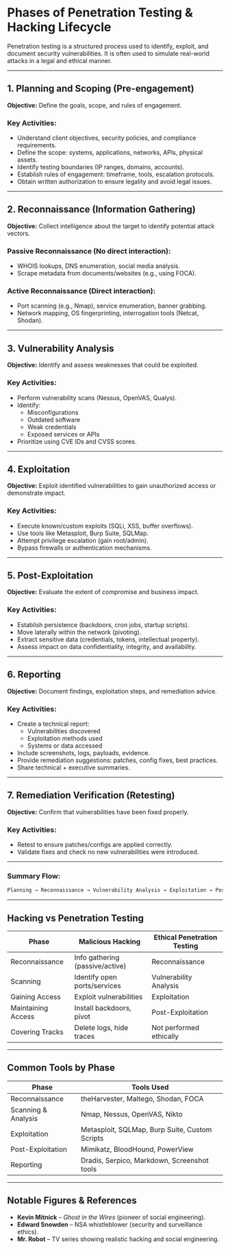 # Phases of Penetration Testing & Hacking Lifecycle

Penetration testing is a structured process used to identify, exploit, and document security vulnerabilities. It is often used to simulate real-world attacks in a legal and ethical manner.

---

## 1. Planning and Scoping (Pre-engagement)

**Objective:** Define the goals, scope, and rules of engagement.

### Key Activities:

- Understand client objectives, security policies, and compliance requirements.
- Define the scope: systems, applications, networks, APIs, physical assets.
- Identify testing boundaries (IP ranges, domains, accounts).
- Establish rules of engagement: timeframe, tools, escalation protocols.
- Obtain written authorization to ensure legality and avoid legal issues.

---

## 2. Reconnaissance (Information Gathering)

**Objective:** Collect intelligence about the target to identify potential attack vectors.

### Passive Reconnaissance (No direct interaction):

- WHOIS lookups, DNS enumeration, social media analysis.
- Scrape metadata from documents/websites (e.g., using FOCA).

### Active Reconnaissance (Direct interaction):

- Port scanning (e.g., Nmap), service enumeration, banner grabbing.
- Network mapping, OS fingerprinting, interrogation tools (Netcat, Shodan).

---

## 3. Vulnerability Analysis

**Objective:** Identify and assess weaknesses that could be exploited.

### Key Activities:

- Perform vulnerability scans (Nessus, OpenVAS, Qualys).
- Identify:
    - Misconfigurations
    - Outdated software
    - Weak credentials
    - Exposed services or APIs
- Prioritize using CVE IDs and CVSS scores.

---

## 4. Exploitation

**Objective:** Exploit identified vulnerabilities to gain unauthorized access or demonstrate impact.

### Key Activities:

- Execute known/custom exploits (SQLi, XSS, buffer overflows).
- Use tools like Metasploit, Burp Suite, SQLMap.
- Attempt privilege escalation (gain root/admin).
- Bypass firewalls or authentication mechanisms.

---

## 5. Post-Exploitation

**Objective:** Evaluate the extent of compromise and business impact.

### Key Activities:

- Establish persistence (backdoors, cron jobs, startup scripts).
- Move laterally within the network (pivoting).
- Extract sensitive data (credentials, tokens, intellectual property).
- Assess impact on data confidentiality, integrity, and availability.

---

## 6. Reporting

**Objective:** Document findings, exploitation steps, and remediation advice.

### Key Activities:

- Create a technical report:
    - Vulnerabilities discovered
    - Exploitation methods used
    - Systems or data accessed
- Include screenshots, logs, payloads, evidence.
- Provide remediation suggestions: patches, config fixes, best practices.
- Share technical + executive summaries.

---

## 7. Remediation Verification (Retesting)

**Objective:** Confirm that vulnerabilities have been fixed properly.

### Key Activities:

- Retest to ensure patches/configs are applied correctly.
- Validate fixes and check no new vulnerabilities were introduced.

---

### Summary Flow:

```bash
Planning → Reconnaissance → Vulnerability Analysis → Exploitation → Post-Exploitation → Reporting → (Optional) Retesting

```

---

## Hacking vs Penetration Testing

| Phase | Malicious Hacking | Ethical Penetration Testing |
| --- | --- | --- |
| Reconnaissance | Info gathering (passive/active) | Reconnaissance |
| Scanning | Identify open ports/services | Vulnerability Analysis |
| Gaining Access | Exploit vulnerabilities | Exploitation |
| Maintaining Access | Install backdoors, pivot | Post-Exploitation |
| Covering Tracks | Delete logs, hide traces | Not performed ethically |

---

## Common Tools by Phase

| Phase | Tools Used |
| --- | --- |
| Reconnaissance | theHarvester, Maltego, Shodan, FOCA |
| Scanning & Analysis | Nmap, Nessus, OpenVAS, Nikto |
| Exploitation | Metasploit, SQLMap, Burp Suite, Custom Scripts |
| Post-Exploitation | Mimikatz, BloodHound, PowerView |
| Reporting | Dradis, Serpico, Markdown, Screenshot tools |

---

## Notable Figures & References

- **Kevin Mitnick** – *Ghost in the Wires* (pioneer of social engineering).
- **Edward Snowden** – NSA whistleblower (security and surveillance ethics).
- **Mr. Robot** – TV series showing realistic hacking and social engineering.
